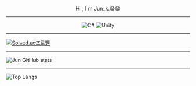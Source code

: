 <div align="center">
 
Hi , I'm Jun_k.😁😁
 
 </div>


<!--
**khome7/khome7** is a ✨ _special_ ✨ repository because its `README.md` (this file) appears on your GitHub profile.

Here are some ideas to get you started:

- 🔭 I’m currently working on ...
- 🌱 I’m currently learning ...
- 👯 I’m looking to collaborate on ...
- 🤔 I’m looking for help with ...
- 💬 Ask me about ...
- 📫 How to reach me: ...
- 😄 Pronouns: ...
- ⚡ Fun fact: ...
-->
_____________________________________________________________________________________________________
<div align="center">
 
![C#](https://img.shields.io/badge/c%23-%23239120.svg?style=for-the-badge&logo=c-sharp&logoColor=white)
  ![Unity](https://img.shields.io/badge/unity-%23000000.svg?style=for-the-badge&logo=unity&logoColor=white)
  
  </div>
  
____________________________________________________________________________________________________


[![Solved.ac프로필](http://mazassumnida.wtf/api/v2/generate_badge?boj=dkdlfhqht789)](https://solved.ac/dkdlfhqht789)
_____________________________________________________________________________________________________

![Jun GitHub stats](https://github-readme-stats.vercel.app/api?username=K-Junyyy&show_icons=true&theme=white)   
_____________________________________________________________________________________________________

![Top Langs](https://github-readme-stats.vercel.app/api/top-langs/?username=khome7&layout=Demo&theme=highcontrast)
